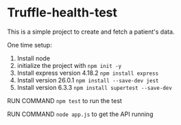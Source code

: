 # Truffle-health-test

This is a simple project to create and fetch a patient's data.

One time setup:

1. Install node 
2. initialize the project with `npm init -y`
3. Install express version 4.18.2 `npm install express` 
3. Install version 26.0.1 `npm install --save-dev jest`
4. Install version 6.3.3 `npm install supertest --save-dev`

RUN COMMAND `npm test` to run the test

RUN COMMAND `node app.js` to get the API running
